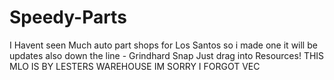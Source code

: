 # Speedy-Parts
I Havent seen Much auto part shops for Los Santos so i made one it will be updates also down the line - Grindhard Snap
Just drag into Resources!
THIS MLO IS BY LESTERS WAREHOUSE IM SORRY I FORGOT VEC
